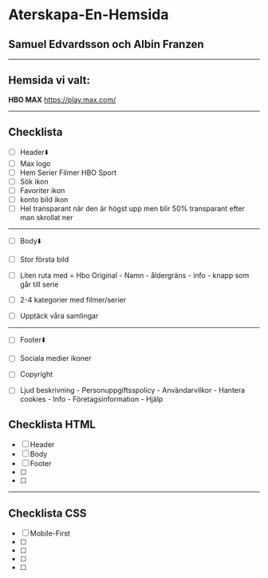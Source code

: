 # Aterskapa-En-Hemsida
## Samuel Edvardsson och Albin Franzen
---
## Hemsida vi valt:
**HBO MAX**
https://play.max.com/

---
## Checklista
- [ ] Header⬇️
- [ ] Max logo
- [ ] Hem Serier Filmer HBO Sport
- [ ] Sök ikon
- [ ] Favoriter ikon
- [ ] konto bild ikon
- [ ] Hel transparant när den är högst upp men blir 50% transparant efter man skrollat ner
---
- [ ] Body⬇️
- [ ] Stor första bild
- [ ] Liten ruta med = Hbo Original - Namn - åldergräns - info - knapp som går till serie

- [ ] 2-4 kategorier med filmer/serier
- [ ] Upptäck våra samlingar
---
- [ ] Footer⬇️
- [ ] Sociala medier ikoner
- [ ] Copyright
- [ ] Ljud beskrivning - Personuppgiftsspolicy - Användarvilkor - Hantera cookies - Info - Företagsinformation - Hjälp


## Checklista HTML
- [ ] Header
- [ ] Body
- [ ] Footer
- [ ] 
- [ ] 
---
## Checklista CSS
- [ ] Mobile-First 
- [ ] 
- [ ] 
- [ ] 
- [ ] 